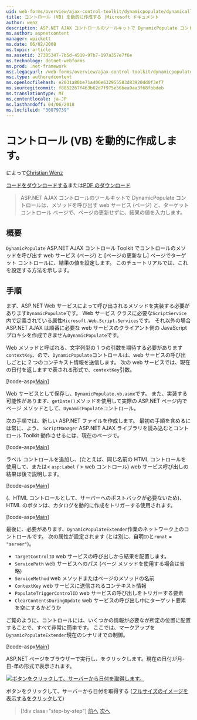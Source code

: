 ```yaml
---
uid: web-forms/overview/ajax-control-toolkit/dynamicpopulate/dynamically-populating-a-control-vb
title: コントロール (VB) を動的に作成する |Microsoft ドキュメント
author: wenz
description: ASP.NET AJAX コントロールのツールキットで DynamicPopulate コントロールは、メソッドを呼び出す web サービス (ページ) と、t の対象のコントロールに、結果の値を設定しています.
ms.author: aspnetcontent
manager: wpickett
ms.date: 06/02/2008
ms.topic: article
ms.assetid: 27305347-7b5d-4519-97b7-197a357e7f6e
ms.technology: dotnet-webforms
ms.prod: .net-framework
msc.legacyurl: /web-forms/overview/ajax-control-toolkit/dynamicpopulate/dynamically-populating-a-control-vb
msc.type: authoredcontent
ms.openlocfilehash: e2031a80be71a406e632955583d83920dd0f3ef7
ms.sourcegitcommit: f8852267f463b62d7f975e56bea9aa3f68fbbdeb
ms.translationtype: MT
ms.contentlocale: ja-JP
ms.lasthandoff: 04/06/2018
ms.locfileid: "30879739"
---
```

<a name="dynamically-populating-a-control-vb"></a>コントロール (VB) を動的に作成します。
====================
によって[Christian Wenz](https://github.com/wenz)

[コードをダウンロードする](http://download.microsoft.com/download/d/8/f/d8f2f6f9-1b7c-46ad-9252-e1fc81bdea3e/dynamicpopulate0.vb.zip)または[PDF のダウンロード](http://download.microsoft.com/download/b/6/a/b6ae89ee-df69-4c87-9bfb-ad1eb2b23373/dynamicpopulate0VB.pdf)

> ASP.NET AJAX コントロールのツールキットで DynamicPopulate コントロールは、メソッドを呼び出す web サービス (ページ) と、ターゲット コントロール ページで、ページの更新せずに、結果の値を入力します。


## <a name="overview"></a>概要

`DynamicPopulate` ASP.NET AJAX コントロール Toolkit でコントロールのメソッドを呼び出す web サービス (ページ) と [ページの更新なし] ページでターゲット コントロールに、結果の値を設定します。 このチュートリアルでは、これを設定する方法を示します。

## <a name="steps"></a>手順

まず、ASP.NET Web サービスによって呼び出されるメソッドを実装する必要があります`DynamicPopulate`です。 Web サービス クラスに必要な`ScriptService`内で定義されている属性`Microsoft.Web.Script.Services`です。 それ以外の場合 ASP.NET AJAX は順番に必要な web サービスのクライアント側の JavaScript プロキシを作成できません`DynamicPopulate`です。

Web メソッドと呼ばれる、文字列型の 1 つの引数を期待する必要があります`contextKey`、ので、`DynamicPopulate`コントロールは、web サービスの呼び出しごとに 2 つのコンテキスト情報を送信します。 次の web サービスでは、現在の日付を返しますで表される形式で、`contextKey`引数。

[!code-aspx[Main](dynamically-populating-a-control-vb/samples/sample1.aspx)]

Web サービスとして保存し、`DynamicPopulate.vb.asmx`です。 また、実装する可能性があります、`getDate()`メソッドを使用して実際の ASP.NET ページ内でページ メソッドとして、`DynamicPopulate`コントロール。

次の手順では、新しい ASP.NET ファイルを作成します。 最初の手順を含めるには常に、よう、 `ScriptManager` ASP.NET AJAX ライブラリを読み込むとコントロール Toolkit 動作させるには、現在のページで。

[!code-aspx[Main](dynamically-populating-a-control-vb/samples/sample2.aspx)]

ラベル コントロールを追加し、(たとえば、同じ名前の HTML コントロールを使用して、または&lt; `asp:Label`  / &gt; web コントロール) web サービス呼び出しの結果は後で説明します。

[!code-aspx[Main](dynamically-populating-a-control-vb/samples/sample3.aspx)]

(、HTML コントロールとして、サーバーへのポストバックが必要ないため)、HTML のボタンは、カタログを動的に作成をトリガーする使用されます。

[!code-aspx[Main](dynamically-populating-a-control-vb/samples/sample4.aspx)]

最後に、必要があります、`DynamicPopulateExtender`作業のネットワーク上のコントロールです。 次の属性が設定されます (とは別に、自明`ID`と`runat` = `"server"`)。

- `TargetControlID` web サービスの呼び出しから結果を配置します。
- `ServicePath` web サービスへのパス (ページ メソッドを使用する場合は省略)
- `ServiceMethod` web メソッドまたはページのメソッドの名前
- `ContextKey` web サービスに送信されるコンテキスト情報
- `PopulateTriggerControlID` web サービスの呼び出しをトリガーする要素
- `ClearContentsDuringUpdate` web サービスの呼び出し中にターゲット要素を空にするかどうか

ご覧のように、コントロールには、いくつかの情報が必要なが所定の位置に配置することで、すべて非常に簡単です。 ここでは、マークアップを`DynamicPopulateExtender`現在のシナリオでの制御。

[!code-aspx[Main](dynamically-populating-a-control-vb/samples/sample5.aspx)]

ASP.NET ページをブラウザーで実行し、をクリックします。現在の日付が月-日-年の形式で表示されます。


[![ボタンをクリックして、サーバーから日付を取得します。](dynamically-populating-a-control-vb/_static/image2.png)](dynamically-populating-a-control-vb/_static/image1.png)

ボタンをクリックして、サーバーから日付を取得する ([フルサイズのイメージを表示するをクリックして](dynamically-populating-a-control-vb/_static/image3.png))

> [!div class="step-by-step"]
> [前へ](using-dynamicpopulate-with-a-user-control-and-javascript-cs.md)
> [次へ](dynamically-populating-a-control-using-javascript-code-vb.md)
